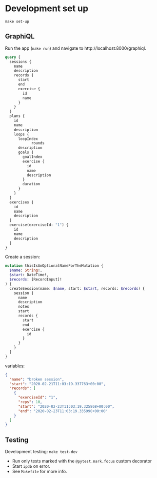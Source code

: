 # Development set up

```shell
make set-up
```

## GraphiQL

Run the app (`make run`) and navigate to http://localhost:8000/graphiql.

```graphql
query {
  sessions {
    name
    description
    records {
      start
      end
      exercise {
        id
        name
      }
    }
  }
  plans {
    id
    name
    description
    loops {
      loopIndex
			rounds
      description
      goals {
        goalIndex
        exercise {
          id
          name
          description
        }
        duration
      }
    }
  }
  exercises {
    id
    name
    description
  }
  exercise(exerciseId: "1") {
    id
    name
    description
  }
}
```

Create a session:

```graphql
mutation thisIsAnOptionalNameForTheMutation {
  $name: String!,
  $start: DateTime!,
  $records: [RecordInput]!
) {
  createSession(name: $name, start: $start, records: $records) {
    session {
      name
      description
      notes
      start
      records {
        start
        end
        exercise {
          id
        }
      }
    }
  }
}
```

variables:

```json
{
  "name": "broken session",
  "start": "2020-02-21T11:03:19.337763+00:00",
  "records": [
    {
      "exerciseId": "1",
      "reps": 10,
      "start": "2020-02-23T11:03:19.325868+00:00",
      "end": "2020-02-23T11:03:19.335990+00:00"
    }
  ]
}
```

## Testing

Development testing: `make test-dev`

  - Run only tests marked with the `@pytest.mark.focus` custom decorator
  - Start `ipdb` on error.
  - See `Makefile` for more info.
